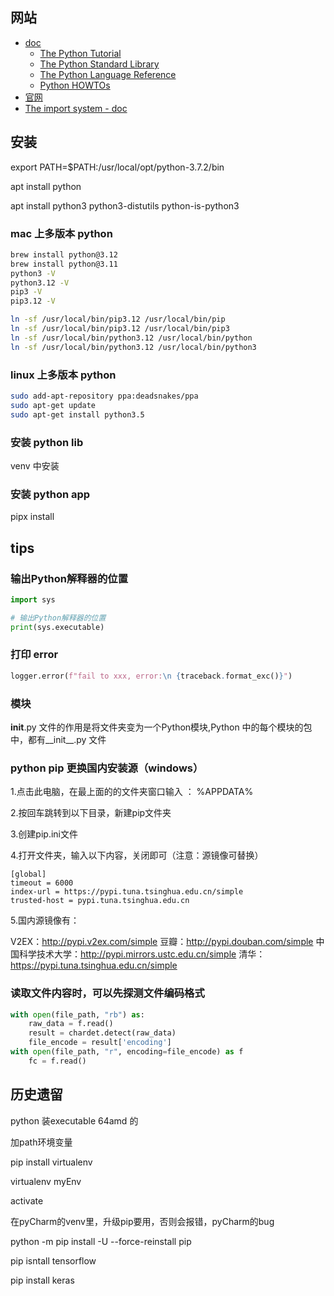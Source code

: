 
## 网站

- [doc](https://docs.python.org/)
  - [The Python Tutorial](https://docs.python.org/3/tutorial/index.html)
  - [The Python Standard Library](https://docs.python.org/3/library/index.html)
  - [The Python Language Reference](https://docs.python.org/3/reference/index.html)
  - [Python HOWTOs](https://docs.python.org/3/howto/index.html)
- [官网](https://www.python.org/)
- [The import system - doc](https://docs.python.org/3/reference/import.html)


## 安装

export PATH=$PATH:/usr/local/opt/python-3.7.2/bin

apt install python

apt install python3 python3-distutils python-is-python3

### mac 上多版本 python

```bash
brew install python@3.12
brew install python@3.11
python3 -V
python3.12 -V
pip3 -V
pip3.12 -V

ln -sf /usr/local/bin/pip3.12 /usr/local/bin/pip
ln -sf /usr/local/bin/pip3.12 /usr/local/bin/pip3
ln -sf /usr/local/bin/python3.12 /usr/local/bin/python
ln -sf /usr/local/bin/python3.12 /usr/local/bin/python3
```


### linux 上多版本 python

```bash
sudo add-apt-repository ppa:deadsnakes/ppa
sudo apt-get update
sudo apt-get install python3.5
```

### 安装 python lib

venv 中安装

### 安装 python app

pipx install



## tips

### 输出Python解释器的位置

```python
import sys

# 输出Python解释器的位置
print(sys.executable)
```

### 打印 error

```python
logger.error(f"fail to xxx, error:\n {traceback.format_exc()}")
```

### 模块

__init__.py 文件的作用是将文件夹变为一个Python模块,Python 中的每个模块的包中，都有__init__.py 文件


### python pip 更换国内安装源（windows）

1.点击此电脑，在最上面的的文件夹窗口输入 ： %APPDATA%

2.按回车跳转到以下目录，新建pip文件夹

3.创建pip.ini文件

4.打开文件夹，输入以下内容，关闭即可（注意：源镜像可替换）

```
[global]
timeout = 6000
index-url = https://pypi.tuna.tsinghua.edu.cn/simple
trusted-host = pypi.tuna.tsinghua.edu.cn
```

5.国内源镜像有：

V2EX：http://pypi.v2ex.com/simple
豆瓣：http://pypi.douban.com/simple
中国科学技术大学：http://pypi.mirrors.ustc.edu.cn/simple
清华：https://pypi.tuna.tsinghua.edu.cn/simple



### 读取文件内容时，可以先探测文件编码格式

```python
with open(file_path, "rb") as:
    raw_data = f.read()
    result = chardet.detect(raw_data)
    file_encode = result['encoding']
with open(file_path, "r", encoding=file_encode) as f
    fc = f.read()
```


## 历史遗留

python 装executable 64amd 的

加path环境变量

pip install virtualenv

virtualenv myEnv

activate

在pyCharm的venv里，升级pip要用，否则会报错，pyCharm的bug

​python -m pip install -U --force-reinstall pip

pip isntall tensorflow

pip install keras
